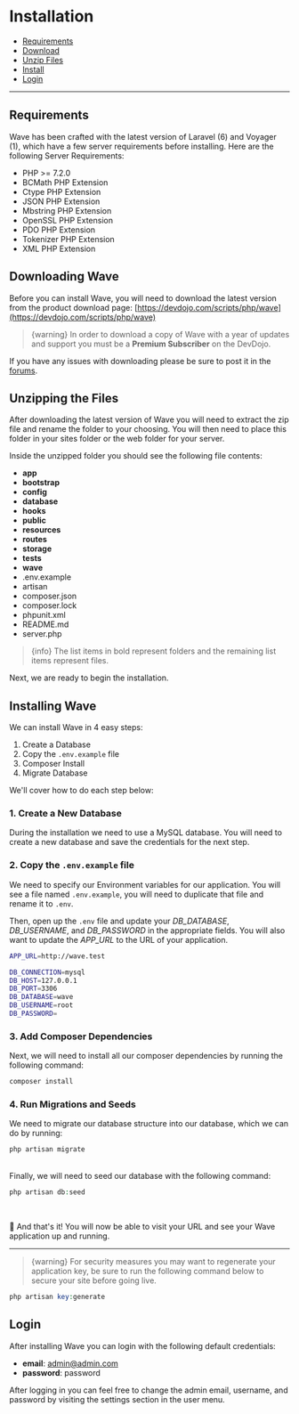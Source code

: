 # Installation

- [Requirements](/docs/{{version}}/installation#requirements)
- [Download](/docs/{{version}}/installation#download)
- [Unzip Files](/docs/{{version}}/installation#unzip)
- [Install](/docs/{{version}}/installation#install)
- [Login](/docs/{{version}}/installation#login)

---

<a name="requirements"></a>
## Requirements

Wave has been crafted with the latest version of Laravel (6) and Voyager (1), which have a few server requirements before installing. Here are the following Server Requirements:

- PHP >= 7.2.0
- BCMath PHP Extension
- Ctype PHP Extension
- JSON PHP Extension
- Mbstring PHP Extension
- OpenSSL PHP Extension
- PDO PHP Extension
- Tokenizer PHP Extension
- XML PHP Extension

<a name="download"></a>
## Downloading Wave

Before you can install Wave, you will need to download the latest version from the product download page: [https://devdojo.com/scripts/php/wave](https://devdojo.com/scripts/php/wave)

> {warning} In order to download a copy of Wave with a year of updates and support you must be a **Premium Subscriber** on the DevDojo.

If you have any issues with downloading please be sure to post it in the [forums](https://devdojo.com/forums/category/wave).

<a name="unzip"></a>
## Unzipping the Files
After downloading the latest version of Wave you will need to extract the zip file and rename the folder to your choosing. You will then need to place this folder in your sites folder or the web folder for your server.

Inside the unzipped folder you should see the following file contents:

- **app**
- **bootstrap**
- **config**
- **database**
- **hooks**
- **public**
- **resources**
- **routes**
- **storage**
- **tests**
- **wave**
- .env.example
- artisan
- composer.json
- composer.lock
- phpunit.xml
- README.md
- server.php

> {info} The list items in bold represent folders and the remaining list items represent files.

Next, we are ready to begin the installation.

<a name="install"></a>
## Installing Wave

We can install Wave in 4 easy steps:

1. Create a Database
2. Copy the `.env.example` file
3. Composer Install
4. Migrate Database

We'll cover how to do each step below:

### 1. Create a New Database

During the installation we need to use a MySQL database. You will need to create a new database and save the credentials for the next step.

### 2. Copy the `.env.example` file

We need to specify our Environment variables for our application. You will see a file named `.env.example`, you will need to duplicate that file and rename it to `.env`.

Then, open up the `.env` file and update your *DB_DATABASE*, *DB_USERNAME*, and *DB_PASSWORD* in the appropriate fields. You will also want to update the *APP_URL* to the URL of your application.

```bash
APP_URL=http://wave.test

DB_CONNECTION=mysql
DB_HOST=127.0.0.1
DB_PORT=3306
DB_DATABASE=wave
DB_USERNAME=root
DB_PASSWORD=
```


### 3. Add Composer Dependencies

Next, we will need to install all our composer dependencies by running the following command:

```php
composer install
```
### 4. Run Migrations and Seeds

We need to migrate our database structure into our database, which we can do by running:

```php
php artisan migrate
```
<br>
Finally, we will need to seed our database with the following command:

```php
php artisan db:seed
```
<br>

🎉 And that's it! You will now be able to visit your URL and see your Wave application up and running.

---

> {warning} For security measures you may want to regenerate your application key, be sure to run the following command below to secure your site before going live.

```php
php artisan key:generate
```

<a name="login"></a>
## Login

After installing Wave you can login with the following default credentials:

- **email**: admin@admin.com
- **password**: password

After logging in you can feel free to change the admin email, username, and password by visiting the settings section in the user menu.
